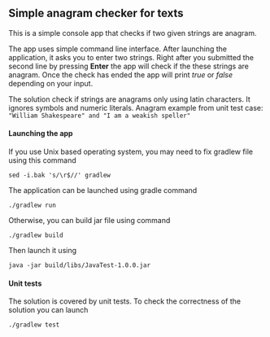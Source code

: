 ## Simple anagram checker for texts

This is a simple console app that checks if two given strings are anagram. 

The app uses simple command line interface. After launching the application, it asks you to enter two strings. 
Right after you submitted the second line by pressing **Enter** the app will check if the these strings are anagram. 
Once the check has ended the app will print *true* or *false* depending on your input.

The solution check if strings are anagrams only using latin characters. It ignores symbols and numeric literals.
Anagram example from unit test case:
`"William Shakespeare" and "I am a weakish speller"`

#### Launching the app
If you use Unix based operating system, you may need to fix gradlew file using this command  
```shell
sed -i.bak 's/\r$//' gradlew
```
The application can be launched using gradle command
```shell
./gradlew run
```
Otherwise, you can build jar file using command
```shell
./gradlew build
```
Then launch it using 
```shell
java -jar build/libs/JavaTest-1.0.0.jar 
``` 

#### Unit tests
The solution is covered by unit tests. To check the correctness of the solution you can launch
```shell
./gradlew test
```